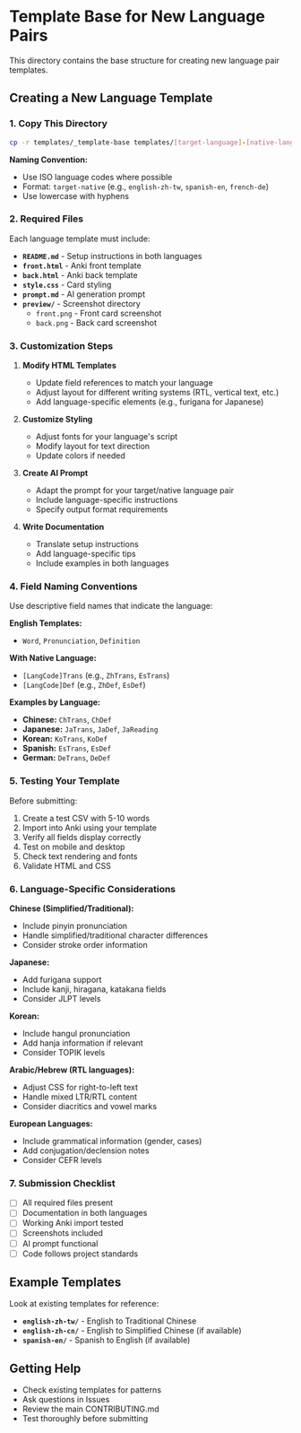 # Template Base for New Language Pairs

This directory contains the base structure for creating new language pair templates.

## Creating a New Language Template

### 1. Copy This Directory

```bash
cp -r templates/_template-base templates/[target-language]-[native-language]
```

**Naming Convention:**
- Use ISO language codes where possible
- Format: `target-native` (e.g., `english-zh-tw`, `spanish-en`, `french-de`)
- Use lowercase with hyphens

### 2. Required Files

Each language template must include:

- **`README.md`** - Setup instructions in both languages
- **`front.html`** - Anki front template
- **`back.html`** - Anki back template  
- **`style.css`** - Card styling
- **`prompt.md`** - AI generation prompt
- **`preview/`** - Screenshot directory
  - `front.png` - Front card screenshot
  - `back.png` - Back card screenshot

### 3. Customization Steps

1. **Modify HTML Templates**
   - Update field references to match your language
   - Adjust layout for different writing systems (RTL, vertical text, etc.)
   - Add language-specific elements (e.g., furigana for Japanese)

3. **Customize Styling**
   - Adjust fonts for your language's script
   - Modify layout for text direction
   - Update colors if needed

4. **Create AI Prompt**
   - Adapt the prompt for your target/native language pair
   - Include language-specific instructions
   - Specify output format requirements

5. **Write Documentation**
   - Translate setup instructions
   - Add language-specific tips
   - Include examples in both languages

### 4. Field Naming Conventions

Use descriptive field names that indicate the language:

**English Templates:**
- `Word`, `Pronunciation`, `Definition`

**With Native Language:**
- `[LangCode]Trans` (e.g., `ZhTrans`, `EsTrans`)
- `[LangCode]Def` (e.g., `ZhDef`, `EsDef`)

**Examples by Language:**
- **Chinese:** `ChTrans`, `ChDef`
- **Japanese:** `JaTrans`, `JaDef`, `JaReading`
- **Korean:** `KoTrans`, `KoDef`
- **Spanish:** `EsTrans`, `EsDef`
- **German:** `DeTrans`, `DeDef`

### 5. Testing Your Template

Before submitting:

1. Create a test CSV with 5-10 words
2. Import into Anki using your template
3. Verify all fields display correctly
4. Test on mobile and desktop
5. Check text rendering and fonts
6. Validate HTML and CSS

### 6. Language-Specific Considerations

**Chinese (Simplified/Traditional):**
- Include pinyin pronunciation
- Handle simplified/traditional character differences
- Consider stroke order information

**Japanese:**
- Add furigana support
- Include kanji, hiragana, katakana fields
- Consider JLPT levels

**Korean:**
- Include hangul pronunciation
- Add hanja information if relevant
- Consider TOPIK levels

**Arabic/Hebrew (RTL languages):**
- Adjust CSS for right-to-left text
- Handle mixed LTR/RTL content
- Consider diacritics and vowel marks

**European Languages:**
- Include grammatical information (gender, cases)
- Add conjugation/declension notes
- Consider CEFR levels

### 7. Submission Checklist

- [ ] All required files present
- [ ] Documentation in both languages
- [ ] Working Anki import tested
- [ ] Screenshots included
- [ ] AI prompt functional
- [ ] Code follows project standards

## Example Templates

Look at existing templates for reference:

- **`english-zh-tw/`** - English to Traditional Chinese
- **`english-zh-cn/`** - English to Simplified Chinese (if available)
- **`spanish-en/`** - Spanish to English (if available)

## Getting Help

- Check existing templates for patterns
- Ask questions in Issues
- Review the main CONTRIBUTING.md
- Test thoroughly before submitting